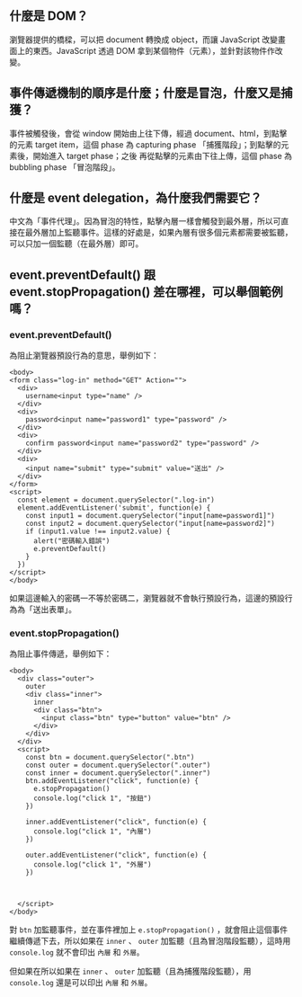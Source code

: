 ## 什麼是 DOM？
瀏覽器提供的橋樑，可以把 document 轉換成 object，而讓 JavaScript 改變畫面上的東西。JavaScript 透過 DOM 拿到某個物件（元素），並針對該物件作改變。


## 事件傳遞機制的順序是什麼；什麼是冒泡，什麼又是捕獲？
事件被觸發後，會從 window 開始由上往下傳，經過 document、html，到點擊的元素 target item，這個 phase 為 capturing phase 「捕獲階段」；到點擊的元素後，開始進入 target phase；之後
再從點擊的元素由下往上傳，這個 phase 為 bubbling phase 「冒泡階段」。

## 什麼是 event delegation，為什麼我們需要它？
中文為「事件代理」。因為冒泡的特性，點擊內層一樣會觸發到最外層，所以可直接在最外層加上監聽事件。這樣的好處是，如果內層有很多個元素都需要被監聽，可以只加一個監聽（在最外層）即可。


## event.preventDefault() 跟 event.stopPropagation() 差在哪裡，可以舉個範例嗎？
### event.preventDefault()
為阻止瀏覽器預設行為的意思，舉例如下：

```
<body>
<form class="log-in" method="GET" Action="">
  <div>
    username<input type="name" />
  </div>
  <div>
    password<input name="password1" type="password" />
  </div>
  <div>
    confirm password<input name="password2" type="password" />
  </div>
  <div>
    <input name="submit" type="submit" value="送出" />
  </div>
</form>
<script>
  const element = document.querySelector(".log-in")
  element.addEventListener('submit', function(e) {
    const input1 = document.querySelector("input[name=password1]")
    const input2 = document.querySelector("input[name=password2]")
    if (input1.value !== input2.value) {
      alert("密碼輸入錯誤")
      e.preventDefault()
    }
  })
</script>
</body>
```

如果這邊輸入的密碼一不等於密碼二，瀏覽器就不會執行預設行為，這邊的預設行為為「送出表單」。

### event.stopPropagation()
為阻止事件傳遞，舉例如下：

```
<body>
  <div class="outer">
    outer
    <div class="inner">
      inner
      <div class="btn">
        <input class="btn" type="button" value="btn" />
      </div>
    </div>
  </div>
  <script> 
    const btn = document.querySelector(".btn")
    const outer = document.querySelector(".outer")
    const inner = document.querySelector(".inner")
    btn.addEventListener("click", function(e) {
      e.stopPropagation()
      console.log("click 1", "按鈕")
    })

    inner.addEventListener("click", function(e) {
      console.log("click 1", "內層")
    })

    outer.addEventListener("click", function(e) {
      console.log("click 1", "外層")
    })



  </script>
</body>
```

對 `btn` 加監聽事件，並在事件裡加上 `e.stopPropagation()` ，就會阻止這個事件繼續傳遞下去，所以如果在 `inner` 、 `outer` 加監聽（且為冒泡階段監聽），這時用 `console.log` 就不會印出 `內層` 和 `外層`。

但如果在所以如果在 `inner` 、 `outer` 加監聽（且為捕獲階段監聽），用 `console.log` 還是可以印出 `內層` 和 `外層`。